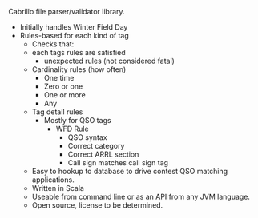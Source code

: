 Cabrillo file parser/validator library.

* Initially handles Winter Field Day
* Rules-based for each kind of tag
	* Checks that:
	* each tags rules are satisfied
		* unexpected rules (not considered fatal)
	* Cardinality rules (how often)
		* One time
		* Zero or one
		* One or more
		* Any
	* Tag detail rules
		*  Mostly for QSO tags
			* WFD Rule
				* QSO syntax
				* Correct category 
				* Correct ARRL section
				* Call sign matches call sign tag
	* Easy to hookup to database to drive contest QSO matching applications.
	* Written in Scala
	* Useable from command line or as an API from any JVM language.
	* Open source, license to be determined.
